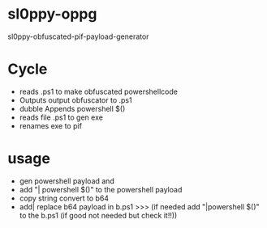 # sl0ppy-oppg
sl0ppy-obfuscated-pif-payload-generator

# Cycle
* reads .ps1 to make obfuscated powershellcode 
* Outputs output obfuscator to .ps1 
* dubble Appends powershell $() 
* reads file .ps1 to gen exe 
* renames exe to pif 

# usage
* gen powershell payload and 
* add "| powershell $()" to the powershell payload
* copy string convert to b64  
* add| replace b64 payload in b.ps1 >>> (if needed add "|powershell $()" to the b.ps1 (if good not needed but check it!!))
